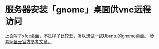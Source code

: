 # 服务器安装「gnome」桌面供vnc远程访问
上面写了xfce桌面，不过样子比较丑，所以想试一试Ubuntu的gnome桌面。
[参考阿里云官方参考文章。](https://help.aliyun.com/knowledge_detail/59330.html)



